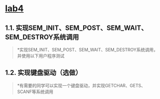 [lab4](http://dislab.nju.edu.cn/taohuang/lab4.html)
===
1.1. 实现SEM_INIT、SEM_POST、SEM_WAIT、SEM_DESTROY系统调用
---
> *实现SEM_INIT、SEM_POST、SEM_WAIT、SEM_DESTROY系统调用，并使用以下用户程序测试

1.2. 实现键盘驱动（选做）
---
> *有需要的同学可以实现一个键盘驱动，并实现GETCHAR、GETS、SCANF等系统调用
